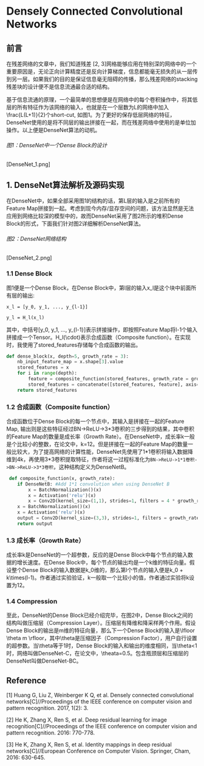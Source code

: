 # Densely Connected Convolutional Networks

## 前言

在残差网络的文章中，我们知道残差 \[2, 3\]网格能够应用在特别深的网络中的一个重要原因是，无论正向计算精度还是反向计算梯度，信息都能毫无损失的从一层传到另一层。如果我们的目的是保证信息毫无阻碍的传播，那么残差网络的stacking残差块的设计便不是信息流通最合适的结构。

基于信息流通的原理，一个最简单的思想便是在网络中的每个卷积操作中，将其低层的所有特征作为该网络的输入，也就是在一个层数为L的网络中加入\frac{L\(L+1\)}{2}个short-cut, 如图1。为了更好的保存低层网络的特征，DenseNet使用的是将不同层的输出拼接在一起，而在残差网络中使用的是单位加操作。以上便是DenseNet算法的动机。

###### 图1：DenseNet中一个Dense Block的设计

\[DenseNet\_1.png\]

## 1. DenseNet算法解析及源码实现

在DenseNet中，如果全部采用图1的结构的话，第L层的输入是之前所有的Feature Map拼接到一起。考虑到现今内存/显存空间的问题，该方法显然是无法应用到网络比较深的模型中的，故而DenseNet采用了图2所示的堆积Dense Block的形式，下面我们针对图2详细解析DenseNet算法。

###### 图2：DenseNet网络结构

\[DenseNet\_2.png\]

### 1.1 Dense Block

图1便是一个Dense Block，在Dense Block中，第l层的输入x\_l是这个块中前面所有层的输出:

```
x_l = [y_0, y_1, ..., y_{l-1}]
```

```
y_l = H_l(x_l)
```

其中，中括号\[y\_0, y\_1, ..., y\_{l-1}\]表示拼接操作，即按照Feature Map将l-1个输入拼接成一个Tensor。H\_l\(\cdot\)表示合成函数（Composite function）。在实现时，我使用了stored\_features存储每个合成函数的输出。

```py
def dense_block(x, depth=5, growth_rate = 3):
    nb_input_feature_map = x.shape[3].value
    stored_features = x
    for i in range(depth):
        feature = composite_function(stored_features, growth_rate = growth_rate)
        stored_features = concatenate([stored_features, feature], axis=3)
    return stored_features
```

### 1.2 合成函数（Composite function）

合成函数位于Dense Block的每一个节点中，其输入是拼接在一起的Feature Map, 输出则是这些特征经过BN-&gt;ReLU-&gt;3\*3卷积的三步得到的结果，其中卷积的Feature Map的数量是成长率（Growth Rate）。在DenseNet中，成长率k一般是个比较小的整数，在论文中，k=12。但是拼接在一起的Feature Map的数量一般比较大，为了提高网络的计算性能，DenseNet先使用了1\*1卷积将输入数据降维到4k，再使用3\*3卷积提取特征，作者将这一过程标准化为`BN->ReLU->1*1卷积->BN->ReLU->3*3卷积`，这种结构定义为DenseNetB。

```py
 def composite_function(x, growth_rate):
    if DenseNetB: #Add 1*1 convolution when using DenseNet B
        x = BatchNormalization()(x)
        x = Activation('relu')(x)
        x = Conv2D(kernel_size=(1,1), strides=1, filters = 4 * growth_rate, padding='same')(x)
    x = BatchNormalization()(x)
    x = Activation('relu')(x)
    output = Conv2D(kernel_size=(3,3), strides=1, filters = growth_rate, padding='same')(x)
    return output
```

### 1.3 成长率（Growth Rate）

成长率k是DenseNet的一个超参数，反应的是Dense Block中每个节点的输入数据的增长速度。在Dense Block中，每个节点的输出均是一个k维的特征向量。假设整个Dense Block的输入数据是k\_0维的，那么第l个节点的输入便是k\_0 + k\times\(l-1\)。作者通过实验验证，k一般取一个比较小的值，作者通过实验将k设置为12。

### 1.4 Compression

至此，DenseNet的Dense Block已经介绍完毕，在图2中，Dense Block之间的结构叫做压缩层（Compression Layer）。压缩层有降维和降采样两个作用。假设Dense Block的输出是m维的特征向量，那么下一个Dense Block的输入是\lfloor \theta m \rfloor，其中\theta是压缩因子（Compression Factor），用户自行设置的超参数。当\theta等于1时，Dense Block的输入和输出的维度相同，当\theta&lt;1时，网络叫做DenseNet-C，在论文中，\theata=0.5。包含瓶颈层和压缩层的DenseNet叫做DenseNet-BC。



## Reference

\[1\] Huang G, Liu Z, Weinberger K Q, et al. Densely connected convolutional networks\[C\]//Proceedings of the IEEE conference on computer vision and pattern recognition. 2017, 1\(2\): 3.

\[2\] He K, Zhang X, Ren S, et al. Deep residual learning for image recognition\[C\]//Proceedings of the IEEE conference on computer vision and pattern recognition. 2016: 770-778.

\[3\] He K, Zhang X, Ren S, et al. Identity mappings in deep residual networks\[C\]//European Conference on Computer Vision. Springer, Cham, 2016: 630-645.

